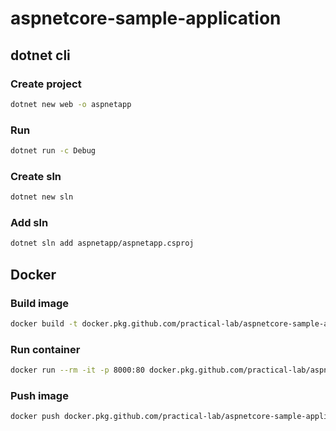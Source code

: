 # aspnetcore-sample-application

## dotnet cli

### Create project

```bash
dotnet new web -o aspnetapp
```

### Run

```bash
dotnet run -c Debug
```

### Create sln

```bash
dotnet new sln
```

### Add sln

```bash
dotnet sln add aspnetapp/aspnetapp.csproj
```

## Docker

### Build image

```bash
docker build -t docker.pkg.github.com/practical-lab/aspnetcore-sample-application/web-application:0.1 .
```

### Run container

```bash
docker run --rm -it -p 8000:80 docker.pkg.github.com/practical-lab/aspnetcore-sample-application/web-application:0.1
```

### Push image

```bash
docker push docker.pkg.github.com/practical-lab/aspnetcore-sample-application/web-application:0.1
```
